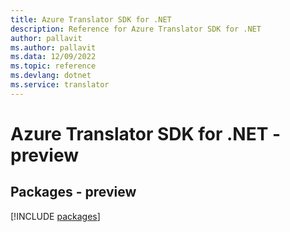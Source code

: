 ```yaml
---
title: Azure Translator SDK for .NET
description: Reference for Azure Translator SDK for .NET
author: pallavit
ms.author: pallavit
ms.data: 12/09/2022
ms.topic: reference
ms.devlang: dotnet
ms.service: translator
---
```

# Azure Translator SDK for .NET - preview
## Packages - preview
[!INCLUDE [packages](translator-index.md)]